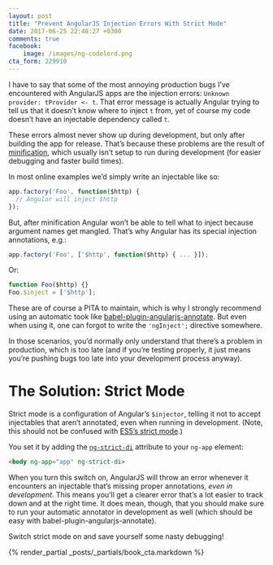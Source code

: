 ```yaml
---
layout: post
title: "Prevent AngularJS Injection Errors With Strict Mode"
date: 2017-06-25 22:48:27 +0300
comments: true
facebook:
    image: /images/ng-codelord.png
cta_form: 229910
---
```


I have to say that some of the most annoying production bugs I’ve encountered with AngularJS apps are the injection errors: `Unknown provider: tProvider <- t`.
That error message is actually Angular trying to tell us that it doesn’t know where to inject `t` from, yet of course my code doesn’t have an injectable dependency called `t`.

These errors almost never show up during development, but only after building the app for release.
That’s because these problems are the result of [minification](http://www.codelord.net/2015/11/18/the-deal-with-angular-and-minification/), which usually isn’t setup to run during development (for easier debugging and faster build times).

In most online examples we’d simply write an injectable like so:

```javascript
app.factory('Foo', function($http) {
  // Angular will inject $http
});
```

But, after minification Angular won’t be able to tell what to inject because argument names get mangled.
That’s why Angular has its special injection annotations, e.g.:

```javascript
app.factory('Foo', ['$http', function($http) { ... }]);
```

Or:

```javascript
function Foo($http) {}
Foo.$inject = ['$http'];
```

These are of course a PITA to maintain, which is why I strongly recommend using an automatic took like [babel-plugin-angularjs-annotate](http://www.codelord.net/2017/06/18/ng-annotate-deprecated-what-that-means-for-your-projects/).
But even when using it, one can forgot to write the `'ngInject';` directive somewhere.

In those scenarios, you’d normally only understand that there’s a problem in production, which is too late (and if you’re testing properly, it just means you’re pushing bugs too late into your development process anyway).

# The Solution: Strict Mode

Strict mode is a configuration of Angular’s `$injector`, telling it not to accept injectables that aren’t annotated, even when running in development.
(Note, this should not be confused with [ES5’s strict mode](https://developer.mozilla.org/en-US/docs/Web/JavaScript/Reference/Strict_mode).)

You set it by adding the [`ng-strict-di`](https://docs.angularjs.org/api/ng/directive/ngApp#usage) attribute to your `ng-app` element:

```html
<body ng-app="app" ng-strict-di>
```

When you turn this switch on, AngularJS will throw an error whenever it encounters an injectable that’s missing proper annotations, *even in development*.
This means you’ll get a clearer error that’s a lot easier to track down and at the right time.
It does mean, though, that you should make sure to run your automatic annotator in development as well (which should be easy with babel-plugin-angularjs-annotate).

Switch strict mode on and save yourself some nasty debugging!

{% render_partial _posts/_partials/book_cta.markdown %}
